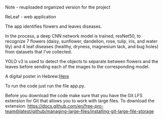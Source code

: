 Note - reuploaded organized version for the project

ReLeaf - web application

The app identifies flowers and leaves diseases.

In the process, a deep CNN network model is trained, resNet50,  to recognize 7 flowers (daisy, sunflower, dandelion, rose, tulip, iris, and water lily) and 4 leaf diseases (healthy, dryness, magnesium lack, and bug holes) from datasets that I’ve collected.

YOLO v3 is used to detect the objects to separate between flowers and the leaves before sending each of the images to the corresponding model.

A digital poster in Hebrew:[Here]( https://annaf93.wixsite.com/releaf)

To run the code just run the file app.py.

Before you download the code make sure that you have the Git LFS extension for Git that allows you to work with large files.
To download the extension: https://docs.github.com/en/free-pro-team@latest/github/managing-large-files/installing-git-large-file-storage
